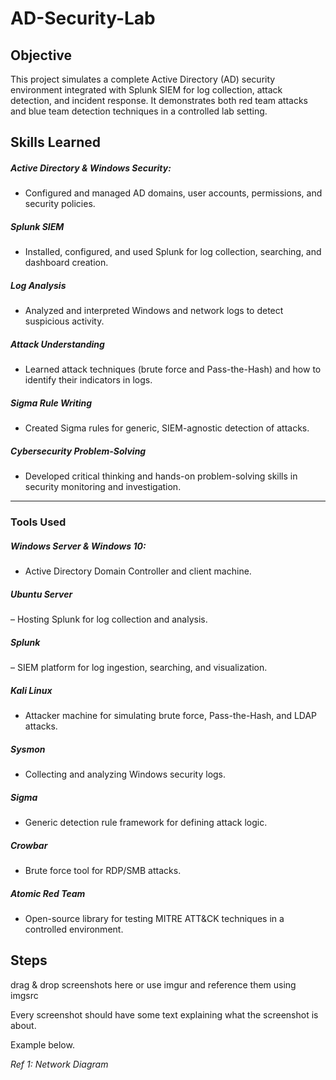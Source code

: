# AD-Security-Lab

## Objective
This project simulates a complete Active Directory (AD) security environment integrated with Splunk SIEM for log collection, attack detection, and incident response. It demonstrates both red team attacks and blue team detection techniques in a controlled lab setting.

## Skills Learned

##### Active Directory & Windows Security:
- Configured and managed AD domains, user accounts, permissions, and security policies.
##### Splunk SIEM
- Installed, configured, and used Splunk for log collection, searching, and dashboard creation.
##### Log Analysis
- Analyzed and interpreted Windows and network logs to detect suspicious activity.
##### Attack Understanding
- Learned attack techniques (brute force and Pass-the-Hash) and how to identify their indicators in logs.
##### Sigma Rule Writing
- Created Sigma rules for generic, SIEM-agnostic detection of attacks.
##### Cybersecurity Problem-Solving 
- Developed critical thinking and hands-on problem-solving skills in security monitoring and investigation.

--------------

### Tools Used
##### Windows Server & Windows 10: 
- Active Directory Domain Controller and client machine.
##### Ubuntu Server
– Hosting Splunk for log collection and analysis.
##### Splunk
– SIEM platform for log ingestion, searching, and visualization.
##### Kali Linux
- Attacker machine for simulating brute force, Pass-the-Hash, and LDAP attacks.
##### Sysmon
- Collecting and analyzing Windows security logs.
##### Sigma
- Generic detection rule framework for defining attack logic.
##### Crowbar
- Brute force tool for RDP/SMB attacks.
##### Atomic Red Team
 - Open-source library for testing MITRE ATT&CK techniques in a controlled environment.

  
## Steps
drag & drop screenshots here or use imgur and reference them using imgsrc

Every screenshot should have some text explaining what the screenshot is about.

Example below.

*Ref 1: Network Diagram*
